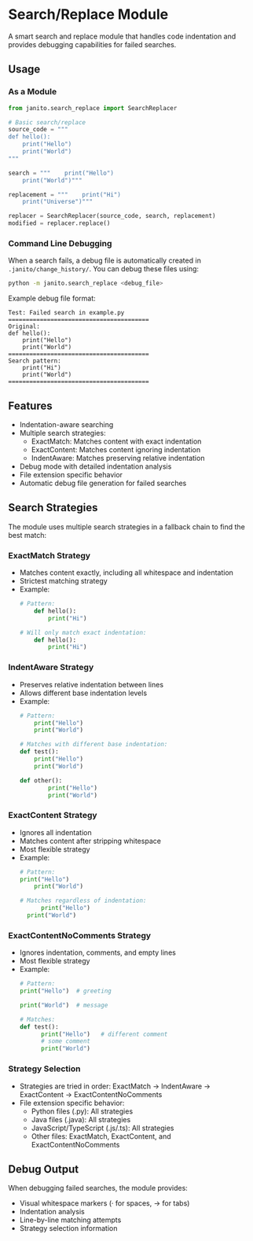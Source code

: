 # Search/Replace Module

A smart search and replace module that handles code indentation and provides debugging capabilities for failed searches.

## Usage

### As a Module

```python
from janito.search_replace import SearchReplacer

# Basic search/replace
source_code = """
def hello():
    print("Hello")
    print("World")
"""

search = """    print("Hello")
    print("World")"""

replacement = """    print("Hi")
    print("Universe")"""

replacer = SearchReplacer(source_code, search, replacement)
modified = replacer.replace()
```

### Command Line Debugging

When a search fails, a debug file is automatically created in `.janito/change_history/`. You can debug these files using:

```bash
python -m janito.search_replace <debug_file>
```

Example debug file format:
```
Test: Failed search in example.py
========================================
Original:
def hello():
    print("Hello")
    print("World")
========================================
Search pattern:
    print("Hi")
    print("World")
========================================
```

## Features

- Indentation-aware searching
- Multiple search strategies:
  - ExactMatch: Matches content with exact indentation
  - ExactContent: Matches content ignoring indentation
  - IndentAware: Matches preserving relative indentation
- Debug mode with detailed indentation analysis
- File extension specific behavior
- Automatic debug file generation for failed searches

## Search Strategies

The module uses multiple search strategies in a fallback chain to find the best match:

### ExactMatch Strategy
- Matches content exactly, including all whitespace and indentation
- Strictest matching strategy
- Example:
  ```python
  # Pattern:
      def hello():
          print("Hi")
  
  # Will only match exact indentation:
      def hello():
          print("Hi")
  ```

### IndentAware Strategy
- Preserves relative indentation between lines
- Allows different base indentation levels
- Example:
  ```python
  # Pattern:
      print("Hello")
      print("World")
  
  # Matches with different base indentation:
  def test():
      print("Hello")
      print("World")
  
  def other():
          print("Hello")
          print("World")
  ```

### ExactContent Strategy
- Ignores all indentation
- Matches content after stripping whitespace
- Most flexible strategy
- Example:
  ```python
  # Pattern:
  print("Hello")
      print("World")
  
  # Matches regardless of indentation:
        print("Hello")
    print("World")
  ```

### ExactContentNoComments Strategy
- Ignores indentation, comments, and empty lines
- Most flexible strategy
- Example:
  ```python
  # Pattern:
  print("Hello")  # greeting
  
  print("World")  # message

  # Matches:
  def test():
        print("Hello")   # different comment
        # some comment
        print("World")
  ```

### Strategy Selection
- Strategies are tried in order: ExactMatch → IndentAware → ExactContent → ExactContentNoComments
- File extension specific behavior:
  - Python files (.py): All strategies
  - Java files (.java): All strategies
  - JavaScript/TypeScript (.js/.ts): All strategies
  - Other files: ExactMatch, ExactContent, and ExactContentNoComments

## Debug Output

When debugging failed searches, the module provides:
- Visual whitespace markers (· for spaces, → for tabs)
- Indentation analysis
- Line-by-line matching attempts
- Strategy selection information

